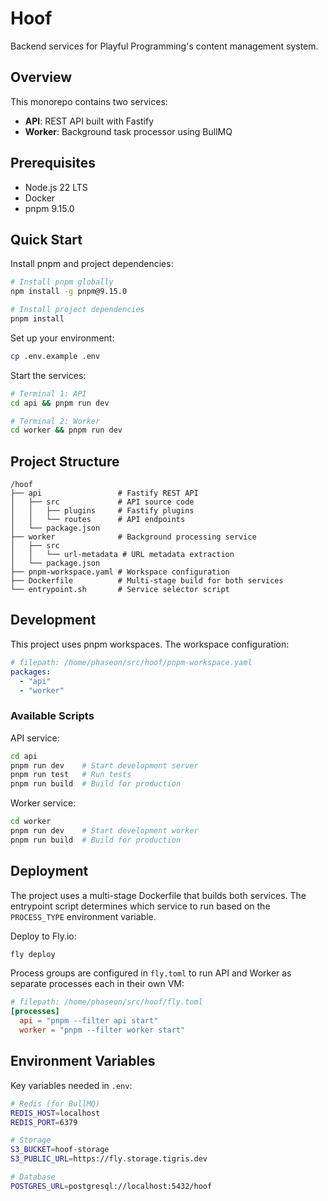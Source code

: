 # Hoof

Backend services for Playful Programming's content management system.

## Overview

This monorepo contains two services:

- **API**: REST API built with Fastify
- **Worker**: Background task processor using BullMQ

## Prerequisites

- Node.js 22 LTS
- Docker
- pnpm 9.15.0

## Quick Start

Install pnpm and project dependencies:

```bash
# Install pnpm globally
npm install -g pnpm@9.15.0

# Install project dependencies
pnpm install
```

Set up your environment:

```bash
cp .env.example .env
```

Start the services:

```bash
# Terminal 1: API
cd api && pnpm run dev

# Terminal 2: Worker
cd worker && pnpm run dev
```

## Project Structure

```text
/hoof
├── api                 # Fastify REST API
│   ├── src             # API source code
│   │   ├── plugins     # Fastify plugins
│   │   └── routes      # API endpoints
│   └── package.json
├── worker              # Background processing service
│   ├── src
│   │   └── url-metadata # URL metadata extraction
│   └── package.json
├── pnpm-workspace.yaml # Workspace configuration
├── Dockerfile          # Multi-stage build for both services
└── entrypoint.sh       # Service selector script
```

## Development

This project uses pnpm workspaces. The workspace configuration:

```yaml
# filepath: /home/phaseon/src/hoof/pnpm-workspace.yaml
packages:
  - "api"
  - "worker"
```

### Available Scripts

API service:
```bash
cd api
pnpm run dev    # Start development server
pnpm run test   # Run tests
pnpm run build  # Build for production
```

Worker service:
```bash
cd worker
pnpm run dev    # Start development worker
pnpm run build  # Build for production
```

## Deployment

The project uses a multi-stage Dockerfile that builds both services. The entrypoint script determines which service to run based on the `PROCESS_TYPE` environment variable.

Deploy to Fly.io:

```bash
fly deploy
```

Process groups are configured in `fly.toml` to run API and Worker as separate processes each in their own VM:

```toml
# filepath: /home/phaseon/src/hoof/fly.toml
[processes]
  api = "pnpm --filter api start"
  worker = "pnpm --filter worker start"
```

## Environment Variables

Key variables needed in `.env`:

```bash
# Redis (for BullMQ)
REDIS_HOST=localhost
REDIS_PORT=6379

# Storage
S3_BUCKET=hoof-storage
S3_PUBLIC_URL=https://fly.storage.tigris.dev

# Database
POSTGRES_URL=postgresql://localhost:5432/hoof
```